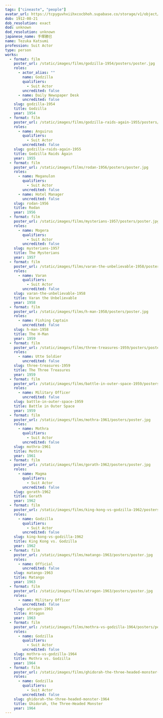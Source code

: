 ```yaml
---
tags: ["cineaste", "people"]
avatar_url: https://tcpyguvhxiihxcocbhoh.supabase.co/storage/v1/object/public/godzilla-cineaste-public/content/people/tezuka-katsumi/tezuka-katsumi.jpg
dob: 1912-08-21
dob_resolution: exact
dod: unknown
dod_resolution: unknown
japanese_name: 手塚勝巳
name: Tezuka Katsumi
profession: Suit Actor
type: person
works:
  - format: film
    poster_url: /static/images/films/godzilla-1954/posters/poster.jpg
    roles:
      - actor_alias: ""
        name: Godzilla
        qualifiers:
          - Suit Actor
        uncredited: false
      - name: Daily Newspaper Desk
        uncredited: false
    slug: godzilla-1954
    title: Godzilla
    year: 1954
  - format: film
    poster_url: /static/images/films/godzilla-raids-again-1955/posters/poster.jpg
    roles:
      - name: Anguirus
        qualifiers:
          - Suit Actor
        uncredited: false
    slug: godzilla-raids-again-1955
    title: Godzilla Raids Again
    year: 1955
  - format: film
    poster_url: /static/images/films/rodan-1956/posters/poster.jpg
    roles:
      - name: Meganulon
        qualifiers:
          - Suit Actor
        uncredited: false
      - name: Hotel Manager
        uncredited: false
    slug: rodan-1956
    title: Rodan
    year: 1956
  - format: film
    poster_url: /static/images/films/mysterians-1957/posters/poster.jpg
    roles:
      - name: Mogera
        qualifiers:
          - Suit Actor
        uncredited: false
    slug: mysterians-1957
    title: The Mysterians
    year: 1957
  - format: film
    poster_url: /static/images/films/varan-the-unbelievable-1958/posters/poster.jpg
    roles:
      - name: Varan
        qualifiers:
          - Suit Actor
        uncredited: false
    slug: varan-the-unbelievable-1958
    title: Varan the Unbelievable
    year: 1958
  - format: film
    poster_url: /static/images/films/h-man-1958/posters/poster.jpg
    roles:
      - name: Fishing Captain
        uncredited: false
    slug: h-man-1958
    title: The H-Man
    year: 1959
  - format: film
    poster_url: /static/images/films/three-treasures-1959/posters/poster.jpg
    roles:
      - name: Utte Soldier
        uncredited: false
    slug: three-treasures-1959
    title: The Three Treasures
    year: 1959
  - format: film
    poster_url: /static/images/films/battle-in-outer-space-1959/posters/poster.jpg
    roles:
      - name: Military Officer
        uncredited: false
    slug: battle-in-outer-space-1959
    title: Battle in Outer Space
    year: 1959
  - format: film
    poster_url: /static/images/films/mothra-1961/posters/poster.jpg
    roles:
      - name: Mothra
        qualifiers:
          - Suit Actor
        uncredited: false
    slug: mothra-1961
    title: Mothra
    year: 1961
  - format: film
    poster_url: /static/images/films/gorath-1962/posters/poster.jpg
    roles:
      - name: Magma
        qualifiers:
          - Suit Actor
        uncredited: false
    slug: gorath-1962
    title: Gorath
    year: 1962
  - format: film
    poster_url: /static/images/films/king-kong-vs-godzilla-1962/posters/poster.jpg
    roles:
      - name: Godzilla
        qualifiers:
          - Suit Actor
        uncredited: false
    slug: king-kong-vs-godzilla-1962
    title: King Kong vs. Godzilla
    year: 1962
  - format: film
    poster_url: /static/images/films/matango-1963/posters/poster.jpg
    roles:
      - name: Official
        uncredited: false
    slug: matango-1963
    title: Matango
    year: 1963
  - format: film
    poster_url: /static/images/films/atragon-1963/posters/poster.jpg
    roles:
      - name: Military Officer
        uncredited: false
    slug: atragon-1963
    title: Atragon
    year: 1963
  - format: film
    poster_url: /static/images/films/mothra-vs-godzilla-1964/posters/poster.jpg
    roles:
      - name: Godzilla
        qualifiers:
          - Suit Actor
        uncredited: false
    slug: mothra-vs-godzilla-1964
    title: Mothra vs. Godzilla
    year: 1964
  - format: film
    poster_url: /static/images/films/ghidorah-the-three-headed-monster-1964/posters/poster.jpg
    roles:
      - name: Godzilla
        qualifiers:
          - Suit Actor
        uncredited: false
    slug: ghidorah-the-three-headed-monster-1964
    title: Ghidorah, the Three-Headed Monster
    year: 1964
---
```

